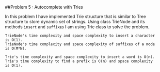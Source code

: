 ##Problem 5 : Autocomplete with Tries

In this problem I have implemented Trie structure that is similar to Tree structure to store dynamic set of strings.
Using class TrieNode and its methods `insert` and `suffixes` I am using Trie class to solve the problem.


    TrieNode's time complexity and space complexity to insert a character is O(1).
    TrieNode's time complexity and space complexity of suffixes of a node is O(M*N).

    Trie's time complexity and space complexity to insert a word is O(n).
    Trie's time complexity to find a prefix is O(n) and space complexity is O(1).